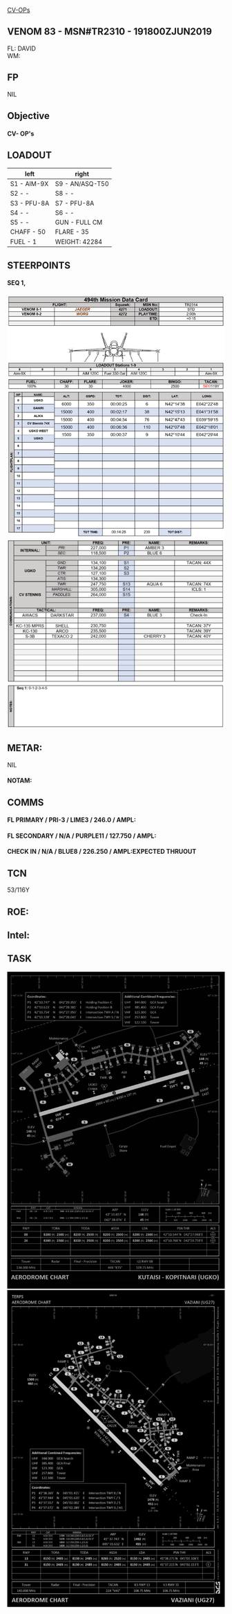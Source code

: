 [CV-OPs](/CVOPS/cvops.md)

## VENOM 83 - MSN#TR2310 - 191800ZJUN2019

FL: DAVID  
WM: 


## FP
NIL		
					

## Objective
#### CV- OP's



## LOADOUT

left | right
----- | -----
S1 - AIM-9X | S9 - AN/ASQ-T50
S2 - - | S8 - -
S3 - PFU-8A | S7 - PFU-8A
S4 - - | S6 - -
S5 - - | GUN - FULL CM
CHAFF - 50 | FLARE - 35
FUEL - 1 | WEIGHT: 42284



## STEERPOINTS







#### SEQ 1, 


![MDC1](MDC10.PNG)
![MDC1](MDC20.PNG)


## METAR: 
NIL

#### NOTAM: 



## COMMS
#### FL PRIMARY / PRI-3 / LIME3 / 246.0 / AMPL:
#### FL SECONDARY / N/A / PURPLE11 / 127.750 / AMPL:
#### CHECK IN / N/A / BLUE8 / 226.250 / AMPL:EXPECTED THRUOUT


## TCN
53/116Y	
 

## ROE:


## Intel:


## TASK

![UGKO](/FLIPS/UGKO_GND.png)
![UG27](/FLIPS/UG27_GND_INVERTED.png)


